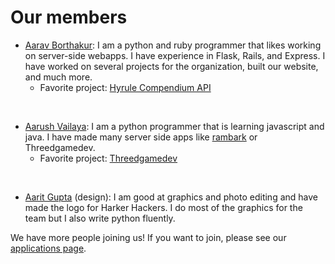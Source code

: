 # Our members

- [Aarav Borthakur](https://github.com/gadhagod): I am a python and ruby programmer that likes working on server-side webapps. I have experience in Flask, Rails, and Express. I have worked on several projects for the organization, built our website, and much more.
  - Favorite project: [Hyrule Compendium API](https://github.com/gadhagod/Hyrule-Compendium-API)
  
<br>

- [Aarush Vailaya](https://github.com/goombamaui): I am a python programmer that is learning javascript and java. I have made many server side apps like [rambark](https://rambark.herokuapp.com) or Threedgamedev.
  - Favorite project: [Threedgamedev](http://threedgamedev.herokuapp.com/)

<br>

- [Aarit Gupta](https://github.com/25aaritg) (design): I am good at graphics and photo editing and have made the logo for Harker Hackers. I do most of the graphics for the team but I also write python fluently.


We have more people joining us! If you want to join, please see our [applications page](applications).